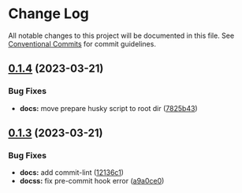 # Change Log

All notable changes to this project will be documented in this file.
See [Conventional Commits](https://conventionalcommits.org) for commit guidelines.

## [0.1.4](https://github.com/Karine91/advanced-react-for-enterprise/compare/v0.1.3...v0.1.4) (2023-03-21)


### Bug Fixes

* **docs:** move prepare husky script to root dir ([7825b43](https://github.com/Karine91/advanced-react-for-enterprise/commit/7825b4380fa6eff3ec21916bf06abe04f519a131))





## [0.1.3](https://github.com/Karine91/advanced-react-for-enterprise/compare/v0.1.2...v0.1.3) (2023-03-21)


### Bug Fixes

* **docs:** add commit-lint ([12136c1](https://github.com/Karine91/advanced-react-for-enterprise/commit/12136c1ca141aa16182923d0f106528e051e1b3d))
* **docss:** fix pre-commit hook error ([a9a0ce0](https://github.com/Karine91/advanced-react-for-enterprise/commit/a9a0ce073b0b4e840ffdfa3a893c3cdcc7687cd6))
